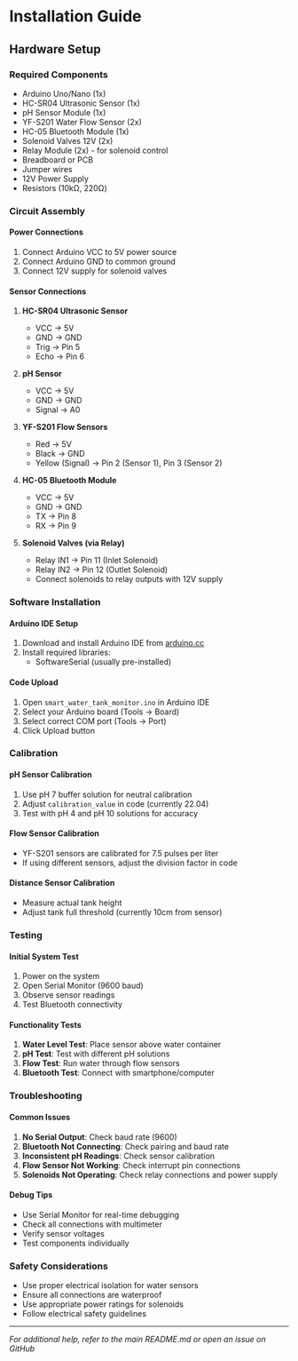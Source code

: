 # Installation Guide

## Hardware Setup

### Required Components
- Arduino Uno/Nano (1x)
- HC-SR04 Ultrasonic Sensor (1x)
- pH Sensor Module (1x)
- YF-S201 Water Flow Sensor (2x)
- HC-05 Bluetooth Module (1x)
- Solenoid Valves 12V (2x)
- Relay Module (2x) - for solenoid control
- Breadboard or PCB
- Jumper wires
- 12V Power Supply
- Resistors (10kΩ, 220Ω)

### Circuit Assembly

#### Power Connections
1. Connect Arduino VCC to 5V power source
2. Connect Arduino GND to common ground
3. Connect 12V supply for solenoid valves

#### Sensor Connections
1. **HC-SR04 Ultrasonic Sensor**
   - VCC → 5V
   - GND → GND
   - Trig → Pin 5
   - Echo → Pin 6

2. **pH Sensor**
   - VCC → 5V
   - GND → GND
   - Signal → A0

3. **YF-S201 Flow Sensors**
   - Red → 5V
   - Black → GND
   - Yellow (Signal) → Pin 2 (Sensor 1), Pin 3 (Sensor 2)

4. **HC-05 Bluetooth Module**
   - VCC → 5V
   - GND → GND
   - TX → Pin 8
   - RX → Pin 9

5. **Solenoid Valves (via Relay)**
   - Relay IN1 → Pin 11 (Inlet Solenoid)
   - Relay IN2 → Pin 12 (Outlet Solenoid)
   - Connect solenoids to relay outputs with 12V supply

### Software Installation

#### Arduino IDE Setup
1. Download and install Arduino IDE from [arduino.cc](https://www.arduino.cc/en/software)
2. Install required libraries:
   - SoftwareSerial (usually pre-installed)

#### Code Upload
1. Open `smart_water_tank_monitor.ino` in Arduino IDE
2. Select your Arduino board (Tools → Board)
3. Select correct COM port (Tools → Port)
4. Click Upload button

### Calibration

#### pH Sensor Calibration
1. Use pH 7 buffer solution for neutral calibration
2. Adjust `calibration_value` in code (currently 22.04)
3. Test with pH 4 and pH 10 solutions for accuracy

#### Flow Sensor Calibration
- YF-S201 sensors are calibrated for 7.5 pulses per liter
- If using different sensors, adjust the division factor in code

#### Distance Sensor Calibration
- Measure actual tank height
- Adjust tank full threshold (currently 10cm from sensor)

### Testing

#### Initial System Test
1. Power on the system
2. Open Serial Monitor (9600 baud)
3. Observe sensor readings
4. Test Bluetooth connectivity

#### Functionality Tests
1. **Water Level Test**: Place sensor above water container
2. **pH Test**: Test with different pH solutions
3. **Flow Test**: Run water through flow sensors
4. **Bluetooth Test**: Connect with smartphone/computer

### Troubleshooting

#### Common Issues
1. **No Serial Output**: Check baud rate (9600)
2. **Bluetooth Not Connecting**: Check pairing and baud rate
3. **Inconsistent pH Readings**: Check sensor calibration
4. **Flow Sensor Not Working**: Check interrupt pin connections
5. **Solenoids Not Operating**: Check relay connections and power supply

#### Debug Tips
- Use Serial Monitor for real-time debugging
- Check all connections with multimeter
- Verify sensor voltages
- Test components individually

### Safety Considerations
- Use proper electrical isolation for water sensors
- Ensure all connections are waterproof
- Use appropriate power ratings for solenoids
- Follow electrical safety guidelines

---
*For additional help, refer to the main README.md or open an issue on GitHub*
